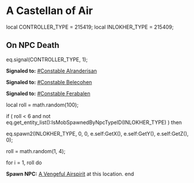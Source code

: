 # A Castellan of Air
local CONTROLLER_TYPE = 215419; 
local INLOKHER_TYPE = 215409; 

## On NPC Death


eq.signal(CONTROLLER_TYPE, 1);

**Signaled to:**  [\#Constable Alranderisan](/npc/215383)

**Signaled to:**  [\#Constable Belecohen](/npc/215384)

**Signaled to:**  [\#Constable Ferabalen](/npc/215385)


local roll = math.random(100);



if ( roll < 6 and not eq.get_entity_list():IsMobSpawnedByNpcTypeID(INLOKHER_TYPE) ) then


eq.spawn2(INLOKHER_TYPE, 0, 0, e.self:GetX(), e.self:GetY(), e.self:GetZ(), 0);



roll = math.random(1, 4);



for i = 1, roll do


**Spawn NPC:**  [A Vengeful Airspirit](/npc/215413) at this location.
end
